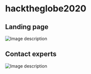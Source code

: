 # hacktheglobe2020

## Landing page

![Image description](landing)

## Contact experts

![Image description](expert)

